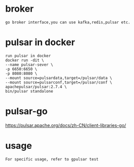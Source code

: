 # broker
    
    go broker interface,you can use kafka,redis,pulsar etc.

# pulsar in docker

    run pulsar in docker
    docker run -dit \
    --name pulsar-sever \
    -p 6650:6650 \
    -p 8080:8080 \
    --mount source=pulsardata,target=/pulsar/data \
    --mount source=pulsarconf,target=/pulsar/conf \
    apachepulsar/pulsar:2.7.4 \
    bin/pulsar standalone

# pulsar-go
https://pulsar.apache.org/docs/zh-CN/client-libraries-go/

# usage

    For specific usage, refer to gpulsar test
